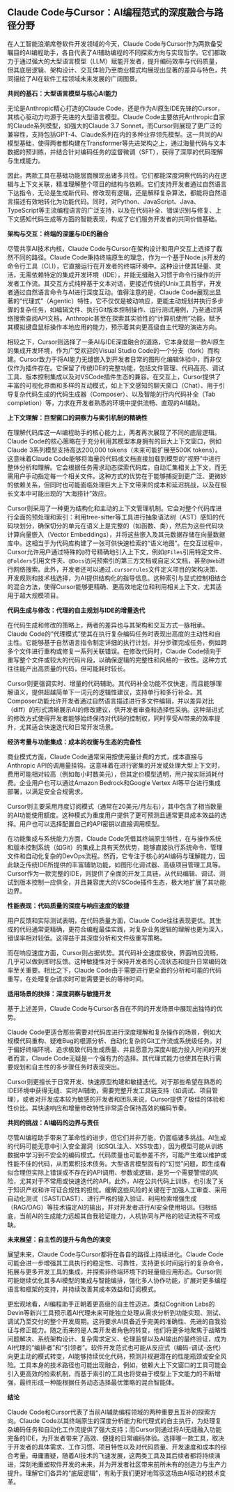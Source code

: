 ## Claude Code与Cursor：AI编程范式的深度融合与路径分野

在人工智能浪潮席卷软件开发领域的今天，Claude Code与Cursor作为两款备受瞩目的AI编程助手，各自代表了AI辅助编程的不同探索方向与实现哲学。它们都致力于通过强大的大型语言模型（LLM）赋能开发者，提升编码效率与代码质量，但其底层逻辑、架构设计、交互体验乃至商业模式均展现出显著的差异与特色，共同描绘了AI在软件工程领域未来发展的广阔图景。

**共同的基石：大型语言模型与核心AI能力**

无论是Anthropic精心打造的Claude Code，还是作为AI原生IDE先锋的Cursor，其核心驱动力均源于先进的大型语言模型。Claude Code主要依托Anthropic自家的Claude系列模型，如强大的Claude 3.7 Sonnet，而Cursor则展现了更广泛的兼容性，支持包括GPT-4、Claude系列在内的多种业界领先模型。这一共同的AI模型基础，使得两者都构建在Transformer等先进架构之上，通过海量代码与文本数据的预训练，并结合针对编码任务的监督微调（SFT），获得了深厚的代码理解与生成能力。

因此，两款工具在基础功能层面展现出诸多共性。它们都能深度洞察代码的内在逻辑与上下文关联，精准理解整个项目的结构与依赖。它们支持开发者通过自然语言下达指令，无论是生成新代码、修改现有逻辑，还是解释复杂算法，都能将自然语言描述有效地转化为功能代码。同时，对Python、JavaScript、Java、TypeScript等主流编程语言的广泛支持，以及在代码补全、错误识别与修复、上下文感知代码生成等方面的智能表现，构成了它们服务开发者的共同价值基础。

**架构与交互：终端的深邃与IDE的融合**

尽管共享AI技术内核，Claude Code与Cursor在架构设计和用户交互上选择了截然不同的路径。Claude Code秉持终端原生的理念，作为一个基于Node.js开发的命令行工具（CLI），它直接运行在开发者的终端环境中。这种设计使其轻量、灵活，无需依赖特定的集成开发环境（IDE），并能无缝融入习惯于命令行操作的开发者工作流。其交互方式纯粹基于文本对话，更接近传统的Unix工具哲学，开发者通过自然语言命令与AI进行深度互动。值得注意的是，Claude Code展现出显著的“代理式”（Agentic）特性，它不仅仅是被动响应，更能主动规划并执行多步骤的复杂任务，如编辑文件、执行Git版本控制操作、运行测试用例，乃至通过网络搜索查阅API文档。Anthropic甚至在探索其实验性的“计算机使用”功能，赋予其模拟键盘鼠标操作本地应用的能力，预示着其向更高级自主代理的演进方向。

相较之下，Cursor则选择了一条AI与IDE深度融合的道路，它本身就是一款AI原生的集成开发环境，作为广受欢迎的Visual Studio Code的一个分支（fork）而构建。Cursor致力于将AI能力无缝嵌入到开发者日常的图形化编辑体验中，而非仅仅作为插件存在。它保留了传统IDE的完整功能，包括文件管理、代码高亮、调试工具、版本控制集成以及对VSCode插件生态的兼容。在交互上，Cursor提供了丰富的可视化界面和多样的互动模式，如上下文感知的聊天窗口（Chat）、用于引导复杂代码生成的代码生成器（Composer）、以及智能的行内代码补全（Tab completion）等，力求在开发者熟悉的环境中提供流畅、直观的AI辅助。

**上下文理解：巨型窗口的洞察力与索引机制的精确性**

在理解代码库这一AI编程助手的核心能力上，两者再次展现了不同的底层逻辑。Claude Code的核心策略在于充分利用其模型本身拥有的巨大上下文窗口，例如Claude 3系列模型支持高达200,000 tokens（未来可能扩展至500K tokens）。这意味着Claude Code能够将海量的代码或文档直接加载到模型的“视野”中进行整体分析和理解。它会根据任务需求动态探索代码库，自动汇集相关上下文，而无需用户手动指定每一个相关文件。这种方式的优势在于能够捕捉到更广泛、更微妙的依赖关系，但同时也可能面临处理巨大上下文带来的成本和延迟挑战，以及在极长文本中可能出现的“大海捞针”效应。

Cursor则采用了一种更为结构化和主动的上下文管理机制。它会对整个代码库进行全面的预处理和索引：利用tree-sitter等工具进行抽象语法树（AST）感知的代码块划分，确保切分的单元在语义上是完整的（如函数、类），然后为这些代码块计算向量嵌入（Vector Embeddings），并将这些嵌入及其元数据存储在向量数据库中。这相当于为代码库构建了一张可供快速检索的“语义地图”。在交互过程中，Cursor允许用户通过特殊的`@`符号精确地引入上下文，例如`@Files`引用特定文件、`@Folders`引用文件夹、`@Docs`访问预索引的第三方文档或自定义文档，甚至`@Web`进行网络搜索。此外，开发者还可以通过`.cursorrules`文件定义项目的架构决策、开发规则和技术栈选择，为AI提供结构化的指导信息。这种索引与显式控制相结合的混合方法，使得Cursor能够更精确、更高效地定位和利用相关上下文，尤其适用于超大规模项目。

**代码生成与修改：代理的自主规划与IDE的增量迭代**

在代码生成和修改的策略上，两者的差异也与其架构和交互方式一脉相承。Claude Code的“代理模式”使其在执行复杂编码任务时表现出高度的主动性和自主性。它能够基于自然语言指令制定详细的执行计划，并分步骤完成任务，例如跨多个文件进行重构或修复一系列关联错误。在修改代码时，Claude Code倾向于重写整个文件或较大的代码片段，以确保逻辑的完整性和风格的一致性。这种方式往往能产出高质量的代码，但可能耗时较长。

Cursor则更强调实时、增量的代码辅助。其代码补全功能不仅快速，而且能够理解语义，提供超越简单下一词元的逻辑性建议，支持单行和多行补全。其Composer功能允许开发者通过自然语言描述进行多文件编辑，并以差异对比（diff）的形式清晰展示AI的修改建议，供开发者审查和选择性采纳。这种渐进式的修改方式使得开发者能够始终保持对代码的控制权，同时享受AI带来的效率提升，尤其适合快速迭代和日常开发场景。

**经济考量与功能集成：成本的权衡与生态的完备性**

商业模式方面，Claude Code通常采用按使用量计费的方式，成本直接与Anthropic API的调用量挂钩。这意味着在进行密集的开发或处理大型上下文时，费用可能相对较高（例如每小时数美元），但其定价模型透明，用户按实际消耗付费。企业用户也可以通过Amazon Bedrock和Google Vertex AI等平台进行集成部署，以满足安全合规需求。

Cursor则主要采用月度订阅模式（通常在20美元/月左右），其中包含了相当数量的AI功能使用额度。这种模式为重度用户提供了更可预测且通常更具成本效益的选择。用户也可以选择配置自己的API密钥以直接调用模型。

在功能集成与系统能力方面，Claude Code凭借其终端原生特性，在与操作系统和版本控制系统（如Git）的集成上具有天然优势，能够直接执行系统命令、管理文件和自动化复杂的DevOps流程。然而，它专注于核心的AI编码与理解能力，因此缺乏传统IDE所提供的丰富辅助功能，如图形化调试器、高级项目管理工具等。Cursor作为一款完整的IDE，则提供了全面的开发工具链，从代码编辑、调试、测试到版本控制一应俱全，并且兼容庞大的VSCode插件生态，极大地扩展了其功能边界。

**性能表现：代码质量的深度与响应速度的敏捷**

用户反馈和实际测试表明，在代码质量方面，Claude Code往往表现更优。其生成的代码通常更精确，更符合编程最佳实践，对复杂业务逻辑的理解也更为深入，错误率相对较低。这得益于其深度分析和文件级重写策略。

而在响应速度方面，Cursor则占据优势。其代码补全速度极快，界面响应流畅，几乎可以做到即时反馈。这种敏捷性对于保持开发者的心流状态和提升日常编码效率至关重要。相比之下，Claude Code由于需要进行更全面的分析和可能的代码重写，在处理复杂请求时可能需要更长的等待时间。

**适用场景的抉择：深度洞察与敏捷开发**

基于上述差异，Claude Code与Cursor各自在不同的开发场景中展现出独特的优势。

Claude Code更适合那些需要对代码库进行深度理解和复杂操作的场景，例如大规模代码重构、疑难Bug的根源分析、自动化复杂的Git工作流或系统级任务。对于偏好终端环境、追求极致代码生成质量、并且愿意为深度AI能力投入时间的开发者而言，Claude Code无疑是一个强有力的选择。其代理式能力也使其在执行需要规划和自主性的多步骤任务时表现突出。

Cursor则更擅长于日常开发、快速原型构建和敏捷迭代。对于那些希望在熟悉的IDE环境中获得无缝、实时AI辅助，需要完整开发工具链支持（如调试、项目管理），或者对开发成本较为敏感的开发者和团队来说，Cursor提供了极佳的体验和性价比。其快速响应和增量修改特性非常适合保持高效的编码节奏。

**共同的挑战：AI编码的边界与责任**

尽管AI编程助手带来了革命性的进步，但它们并非万能，仍面临诸多挑战。AI生成的代码可能无意中引入安全漏洞（如SQL注入、XSS攻击），因为模型可能从训练数据中学习到不安全的编码模式。代码质量也可能参差不齐，可能产生难以维护或性能不佳的代码，从而累积技术债务。大型语言模型固有的“幻觉”问题，即生成看似合理但实际上错误或不存在的API调用、参数或逻辑，是另一个需要警惕的风险，尤其对于不常用或快速迭代的API。此外，AI在公共代码上训练，也引发了关于知识产权和许可证合规性的担忧。缓解这些风险的关键在于加强人工审查、采用自动化测试（SAST/DAST）、进行严格的输入验证、利用检索增强生成（RAG/DAG）等技术锚定AI的输出，并对开发者进行AI安全使用培训。归根结底，当前AI的生成能力远超其自我验证能力，人机协同与严格的验证流程不可或缺。

**未来展望：自主性的提升与角色的演变**

展望未来，Claude Code与Cursor都将在各自的路径上持续进化。Claude Code可能会进一步增强其工具执行的稳定性、可靠性，支持更长时间运行的复杂命令，拓展与更多开发工具的集成，并探索非终端环境下的轻量级应用形态。Cursor则可能继续优化其多AI模型的集成与智能编排，强化多人协作功能，扩展对更多编程语言和框架的支持，并持续改善其成本效益和订阅模式。

更宏观地看，AI编程助手正朝着更高级的自主性迈进。类似Cognition Labs的Devin等新兴工具预示着AI代理未来可能独立处理从需求分析到功能实现、测试、调试乃至交付的整个开发周期。这将要求AI具备近乎完美的准确性、先进的自我验证与修正能力。随之而来的是人类开发者角色的转变，他们将更多地聚焦于战略性问题解决、系统架构设计、复杂需求定义、伦理监督以及AI输出的最终验证，成为AI代理的“编排者”和“引领者”。软件开发范式也可能从反应式（编码-调试-迭代）向更主动的模式转变，AI能够持续优化代码，预测并规避潜在的性能瓶颈或安全风险。工具本身的技术路径也可能出现融合，例如，依赖大上下文窗口的工具可能会引入更高效的检索机制，而基于索引的工具也将受益于模型上下文能力的不断增强，最终形成一种能根据任务动态选择最优策略的混合智能体。

**结论**

Claude Code和Cursor代表了当前AI辅助编程领域的两种重要且互补的探索方向。Claude Code以其终端原生的深度分析能力和代理式的自主执行，为处理复杂编码任务和自动化工作流提供了强大支持；而Cursor则通过将AI无缝融入功能完备的IDE，为开发者带来了高效、便捷的日常编码体验。选择哪一款工具，取决于开发者的具体需求、工作习惯、项目特性以及对代码质量、开发速度和成本的综合考量。毋庸置疑，随着AI技术的飞速发展，这两类工具及其后续者都将持续演进，深刻地重塑软件开发的未来，并为开发者社区带来前所未有的创造力与生产力提升。理解它们各异的“底层逻辑”，有助于我们更好地驾驭这场由AI驱动的技术变革。


